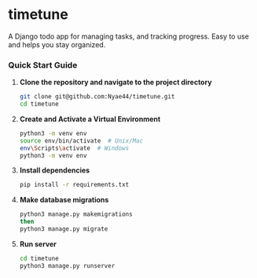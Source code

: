 # timetune
A Django todo app for managing tasks,  and tracking progress. Easy to use and helps you stay organized.

### Quick Start Guide

1. **Clone the repository and navigate to the project directory**
   ```bash
   git clone git@github.com:Nyae44/timetune.git
   cd timetune
   ```

2. **Create and Activate a Virtual Environment**

   ```bash
   python3 -m venv env
   source env/bin/activate  # Unix/Mac
   env\Scripts\activate  # Windows
   python3 -m venv env
   ```


2. **Install dependencies**

    ```bash
    pip install -r requirements.txt
    ```

3. **Make database migrations**

    ```bash
    python3 manage.py makemigrations
    then
    python3 manage.py migrate
    ```

4. **Run server**
   

    ```bash
    cd timetune
    python3 manage.py runserver
    ```

